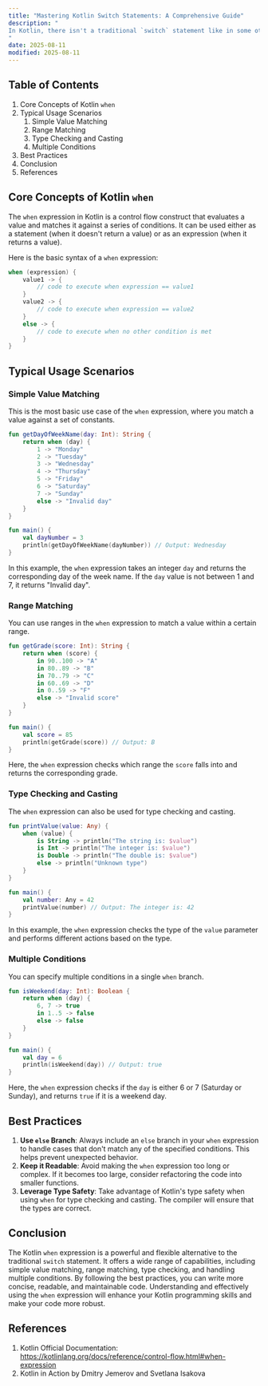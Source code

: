 ```yaml
---
title: "Mastering Kotlin Switch Statements: A Comprehensive Guide"
description: "
In Kotlin, there isn't a traditional `switch` statement like in some other programming languages such as Java or C++. Instead, Kotlin offers the `when` expression, which serves as a more powerful and flexible alternative. The `when` expression can be used for pattern - matching and can replace the `if - else if` chains in a more concise and readable way. This blog post will delve into the core concepts, typical usage scenarios, and best practices of the Kotlin `when` expression, providing intermediate - to - advanced software engineers with a solid understanding of how to use it effectively.
"
date: 2025-08-11
modified: 2025-08-11
---
```


## Table of Contents
1. Core Concepts of Kotlin `when`
2. Typical Usage Scenarios
    1. Simple Value Matching
    2. Range Matching
    3. Type Checking and Casting
    4. Multiple Conditions
3. Best Practices
4. Conclusion
5. References

## Core Concepts of Kotlin `when`
The `when` expression in Kotlin is a control flow construct that evaluates a value and matches it against a series of conditions. It can be used either as a statement (when it doesn't return a value) or as an expression (when it returns a value).

Here is the basic syntax of a `when` expression:
```kotlin
when (expression) {
    value1 -> {
        // code to execute when expression == value1
    }
    value2 -> {
        // code to execute when expression == value2
    }
    else -> {
        // code to execute when no other condition is met
    }
}
```

## Typical Usage Scenarios

### Simple Value Matching
This is the most basic use case of the `when` expression, where you match a value against a set of constants.

```kotlin
fun getDayOfWeekName(day: Int): String {
    return when (day) {
        1 -> "Monday"
        2 -> "Tuesday"
        3 -> "Wednesday"
        4 -> "Thursday"
        5 -> "Friday"
        6 -> "Saturday"
        7 -> "Sunday"
        else -> "Invalid day"
    }
}

fun main() {
    val dayNumber = 3
    println(getDayOfWeekName(dayNumber)) // Output: Wednesday
}
```
In this example, the `when` expression takes an integer `day` and returns the corresponding day of the week name. If the `day` value is not between 1 and 7, it returns "Invalid day".

### Range Matching
You can use ranges in the `when` expression to match a value within a certain range.

```kotlin
fun getGrade(score: Int): String {
    return when (score) {
        in 90..100 -> "A"
        in 80..89 -> "B"
        in 70..79 -> "C"
        in 60..69 -> "D"
        in 0..59 -> "F"
        else -> "Invalid score"
    }
}

fun main() {
    val score = 85
    println(getGrade(score)) // Output: B
}
```
Here, the `when` expression checks which range the `score` falls into and returns the corresponding grade.

### Type Checking and Casting
The `when` expression can also be used for type checking and casting.

```kotlin
fun printValue(value: Any) {
    when (value) {
        is String -> println("The string is: $value")
        is Int -> println("The integer is: $value")
        is Double -> println("The double is: $value")
        else -> println("Unknown type")
    }
}

fun main() {
    val number: Any = 42
    printValue(number) // Output: The integer is: 42
}
```
In this example, the `when` expression checks the type of the `value` parameter and performs different actions based on the type.

### Multiple Conditions
You can specify multiple conditions in a single `when` branch.

```kotlin
fun isWeekend(day: Int): Boolean {
    return when (day) {
        6, 7 -> true
        in 1..5 -> false
        else -> false
    }
}

fun main() {
    val day = 6
    println(isWeekend(day)) // Output: true
}
```
Here, the `when` expression checks if the `day` is either 6 or 7 (Saturday or Sunday), and returns `true` if it is a weekend day.

## Best Practices
1. **Use `else` Branch**: Always include an `else` branch in your `when` expression to handle cases that don't match any of the specified conditions. This helps prevent unexpected behavior.
2. **Keep it Readable**: Avoid making the `when` expression too long or complex. If it becomes too large, consider refactoring the code into smaller functions.
3. **Leverage Type Safety**: Take advantage of Kotlin's type safety when using `when` for type checking and casting. The compiler will ensure that the types are correct.

## Conclusion
The Kotlin `when` expression is a powerful and flexible alternative to the traditional `switch` statement. It offers a wide range of capabilities, including simple value matching, range matching, type checking, and handling multiple conditions. By following the best practices, you can write more concise, readable, and maintainable code. Understanding and effectively using the `when` expression will enhance your Kotlin programming skills and make your code more robust.

## References
1. Kotlin Official Documentation: https://kotlinlang.org/docs/reference/control-flow.html#when-expression
2. Kotlin in Action by Dmitry Jemerov and Svetlana Isakova